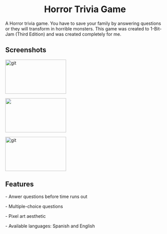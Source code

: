 <h1 align = "center"> Horror Trivia Game</h1>
A Horror trivia game. You have to save your family by answering questions or they will transform in horrible monsters. This game was created to 1-Bit-Jam (Third Edition) and was created completely for me.

<h2 align = "left"> Screenshots </h2>
<p align = "left">
  <img src="https://img.itch.zone/aW1hZ2UvMjYzNTc2NC8xNTg0MDMwNy5wbmc=/250x600/q0qE2m.png" alt="git" width="192" height="108"/>
</p>

<p align = "left">
  <img src="https://github.com/user-attachments/assets/f3297894-0dab-4ea5-99b9-d2ede7b8eb70" width="192" height="108"/>
</p>

<p align = "left">
  <img src="https://img.itch.zone/aW1hZ2UvMjYzNTc2NC8xNTg0MDM3NC5wbmc=/250x600/Pv4T%2B9.png" alt="git" width="192" height="108"/>
</p>

<h2 align = "left"> Features </h2>
  <p align = left> - Anwer questions before time runs out </p>
  <p align = left> - Multiple-choice questions </p>
  <p align = left> - Pixel art aesthetic </p>
  <p align = left> - Available languages: Spanish and English </p>













